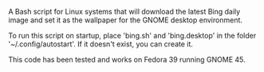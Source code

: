 A Bash script for Linux systems that will download the latest Bing daily image and set it as the wallpaper for the GNOME desktop environment.

To run this script on startup, place 'bing.sh' and 'bing.desktop' in the folder '~/.config/autostart'. If it doesn't exist, you can create it.

This code has been tested and works on Fedora 39 running GNOME 45.
